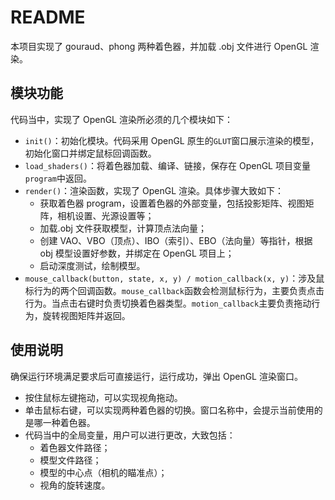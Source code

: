 # README

本项目实现了 gouraud、phong 两种着色器，并加载 .obj 文件进行 OpenGL 渲染。

## 模块功能

代码当中，实现了 OpenGL 渲染所必须的几个模块如下：

-   `init()`：初始化模块。代码采用 OpenGL 原生的`GLUT`窗口展示渲染的模型，初始化窗口并绑定鼠标回调函数。
-   `load_shaders()`：将着色器加载、编译、链接，保存在 OpenGL 项目变量`program`中返回。
-   `render()`：渲染函数，实现了 OpenGL 渲染。具体步骤大致如下：
    -   获取着色器 program，设置着色器的外部变量，包括投影矩阵、视图矩阵，相机设置、光源设置等；
    -   加载.obj 文件获取模型，计算顶点法向量；
    -   创建 VAO、VBO（顶点）、IBO（索引）、EBO（法向量）等指针，根据 obj 模型设置好参数，并绑定在 OpenGL 项目上；
    -   启动深度测试，绘制模型。
-   `mouse_callback(button, state, x, y) / motion_callback(x, y)`：涉及鼠标行为的两个回调函数。`mouse_callback`函数会检测鼠标行为，主要负责点击行为。当点击右键时负责切换着色器类型。`motion_callback`主要负责拖动行为，旋转视图矩阵并返回。

## 使用说明

确保运行环境满足要求后可直接运行，运行成功，弹出 OpenGL 渲染窗口。

-   按住鼠标左键拖动，可以实现视角拖动。
-   单击鼠标右键，可以实现两种着色器的切换。窗口名称中，会提示当前使用的是哪一种着色器。
-   代码当中的全局变量，用户可以进行更改，大致包括：
    -   着色器文件路径；
    -   模型文件路径；
    -   模型的中心点（相机的瞄准点）；
    -   视角的旋转速度。
